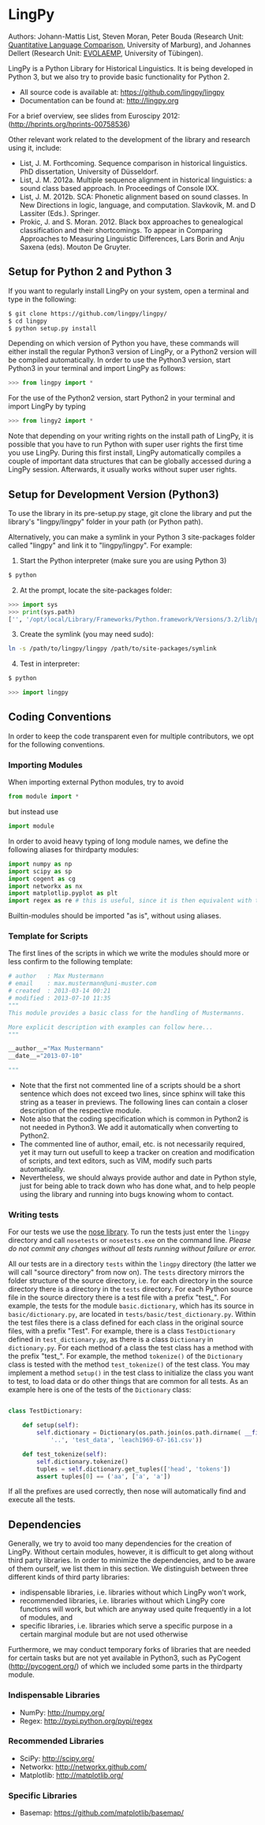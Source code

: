 # LingPy

Authors: Johann-Mattis List, Steven Moran, Peter Bouda (Research Unit: [Quantitative Language Comparison](http://www.quanthistling.info/), University of Marburg), and Johannes Dellert (Research Unit: [EVOLAEMP](http://www.sfs.uni-tuebingen.de/~gjaeger/evolaemp/index.html), University of Tübingen).

LingPy is a Python Library for Historical Linguistics. It is being developed in Python 3, but we also try to provide basic functionality for Python 2.

* All source code is available at: https://github.com/lingpy/lingpy
* Documentation can be found at: http://lingpy.org 

For a brief overview, see slides from Euroscipy 2012: (http://hprints.org/hprints-00758536)

Other relevant work related to the development of the library and research using it, include:

* List, J. M. Forthcoming. Sequence comparison in historical linguistics. PhD dissertation, University of Düsseldorf.
* List, J. M. 2012a. Multiple sequence alignment in historical linguistics: a sound class based approach. In Proceedings of Console IXX.
* List, J. M. 2012b. SCA: Phonetic alignment based on sound classes. In New Directions in logic, language, and computation. Slavkovik, M. and D Lassiter (Eds.). Springer.
* Prokic, J. and S. Moran. 2012. Black box approaches to genealogical classification and their shortcomings. To appear in Comparing Approaches to Measuring Linguistic Differences, Lars Borin and Anju Saxena (eds). Mouton De Gruyter. 

## Setup for Python 2 and Python 3

If you want to regularly install LingPy on your system, open a terminal and type in the following:
```bash
$ git clone https://github.com/lingpy/lingpy/
$ cd lingpy
$ python setup.py install
```

Depending on which version of Python you have, these commands will either install the regular Python3 version of LingPy, or a Python2 version will be compiled automatically. In order to use the Python3 version, start Python3 in your terminal and import LingPy as follows:
```python
>>> from lingpy import *
```
For the use of the Python2 version, start Python2 in your terminal and import LingPy by typing
```python
>>> from lingy2 import *
```
Note that depending on your writing rights on the install path of LingPy, it is possible that you have to run Python with super user rights the first time you use LingPy. During this first install, LingPy automatically compiles a couple of important data structures that can be globally accessed during a LingPy session. Afterwards, it usually works without super user rights.

## Setup for Development Version (Python3)

To use the library in its pre-setup.py stage, git clone the library and put the library's "lingpy/lingpy" folder in your path (or Python path).

Alternatively, you can make a symlink in your Python 3 site-packages folder called "lingpy" and link it to "lingpy/lingpy". For example:

1. Start the Python interpreter (make sure you are using Python 3)

```bash
$ python
```

2. At the prompt, locate the site-packages folder:

```python
>>> import sys
>>> print(sys.path)
['', '/opt/local/Library/Frameworks/Python.framework/Versions/3.2/lib/python3.2', '/opt/local/Library/Frameworks/Python.framework/Versions/3.2/lib/python3.2/site-packages']
```

3. Create the symlink (you may need sudo):

```bash
ln -s /path/to/lingpy/lingpy /path/to/site-packages/symlink
```

4. Test in interpreter:

```bash
$ python
```

```python
>>> import lingpy
```
## Coding Conventions

In order to keep the code transparent even for multiple contributors, we opt for the following conventions.

### Importing Modules

When importing external Python modules, try to avoid 

```python
from module import *
```

but instead use

```python
import module
```

In order to avoid heavy typing of long module names, we define the following aliases for thirdparty modules:

```python
import numpy as np
import scipy as sp
import cogent as cg
import networkx as nx
import matplotlip.pyplot as plt
import regex as re # this is useful, since it is then equivalent with the re-module
```

Builtin-modules should be imported "as is", without using aliases.

### Template for Scripts
The first lines of the scripts in which we write the modules should more or less confirm to the following template:

```python
# author   : Max Mustermann
# email    : max.mustermann@uni-muster.com
# created  : 2013-03-14 00:21
# modified : 2013-07-10 11:35
"""
This module provides a basic class for the handling of Mustermanns.

More explicit description with examples can follow here...
"""

__author__="Max Mustermann"
__date__="2013-07-10"

"""
```

- Note that the first not commented line of a scripts should be a short sentence which does not exceed two lines, since sphinx will take this string as a teaser in previews. The following lines can contain a closer description of the respective module.
- Note also that the coding specification which is common in Python2 is not needed in Python3. We add it automatically when converting to Python2.
- The commented line of author, email, etc. is not necessarily required, yet it may turn out usefull to keep a tracker on creation and modification of scripts, and text editors, such as VIM, modify such parts automatically.
- Nevertheless, we should always provide author and date in Python style, just for being able to track down who has done what, and to help people using the library and running into bugs knowing whom to contact.

### Writing tests

For our tests we use the [nose library](https://nose.readthedocs.org/en/latest/). To run the tests just enter the `lingpy` directory and call `nosetests` or `nosetests.exe` on the command line. *Please do not commit any changes without all tests running without failure or error.*

All our tests are in a directory `tests` within the `lingpy` directory (the latter we will call "source directory" from now on). The `tests` directory mirrors the folder structure of the source directory, i.e. for each directory in the source directory there is a directory in the `tests` directory. For each Python source file in the source directory there is a test file with a prefix "test_". For example, the tests for the module `basic.dictionary`, which has its source in `basic/dictionary.py`, are located in `tests/basic/test_dictionary.py`. Within the test files there is a class defined for each class in the original source files, with a prefix "Test". For example, there is a class `TestDictionary` defined in `test_dictionary.py`, as there is a class `Dictionary` in `dictionary.py`. For each method of a class the test class has a method with the prefix "test_". For example, the method `tokenize()` of the `Dictionary` class is tested with the method `test_tokenize()` of the test class. You may implement a method `setup()` in the test class to initialize the class you want to test, to load data or do other things that are common for all tests. As an example here is one of the tests of the `Dictionary` class:

```python

class TestDictionary:

    def setup(self):
        self.dictionary = Dictionary(os.path.join(os.path.dirname( __file__ ),
            '..', 'test_data', 'leach1969-67-161.csv'))

    def test_tokenize(self):
        self.dictionary.tokenize()
        tuples = self.dictionary.get_tuples(['head', 'tokens'])
        assert tuples[0] == ('aa', ['a', 'a'])
```

If all the prefixes are used correctly, then nose will automatically find and execute all the tests.

## Dependencies

Generally, we try to avoid too many dependencies for the creation of LingPy. Without certain modules, however, it 
is difficult to get along without third party libraries. In order to minimize the dependencies,
and to be aware of them ourself, we list them in this section. We distinguish between three different kinds of third
party libraries:

* indispensable libraries, i.e. libraries without which LingPy won't work, 
* recommended libraries, i.e. libraries without which LingPy core functions will work, but which are anyway used quite frequently in a lot of modules, and
* specific libraries, i.e. libraries which serve a specific purpose in a certain marginal module but are not used otherwise

Furthermore, we may conduct temporary forks of libraries that are needed for certain tasks but are not yet available in Python3, 
such as PyCogent (http://pycogent.org/) of which we included some parts in the thirdparty module.

### Indispensable Libraries

* NumPy: http://numpy.org/
* Regex: http://pypi.python.org/pypi/regex

### Recommended Libraries

* SciPy: http://scipy.org/
* Networkx: http://networkx.github.com/
* Matplotlib: http://matplotlib.org/

### Specific Libraries

* Basemap: https://github.com/matplotlib/basemap/






